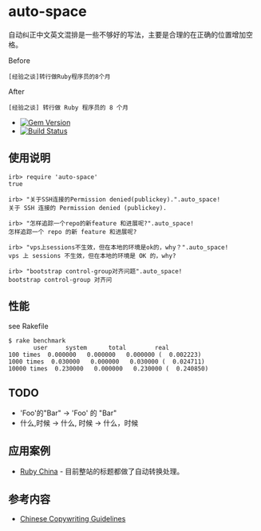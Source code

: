 # auto-space

自动纠正中文英文混排是一些不够好的写法，主要是合理的在正确的位置增加空格。

Before

```
[经验之谈]转行做Ruby程序员的8个月
```

After

```
[经验之谈] 转行做 Ruby 程序员的 8 个月
```

- [![Gem Version](https://badge.fury.io/rb/auto-space.png)](https://rubygems.org/gems/auto-space)
- [![Build
Status](https://secure.travis-ci.org/huacnlee/auto-space.png?branch=master&.png)](http://travis-ci.org/huacnlee/auto-space)

## 使用说明

```irb
irb> require 'auto-space'
true

irb> "关于SSH连接的Permission denied(publickey).".auto_space!
关于 SSH 连接的 Permission denied (publickey).

irb> "怎样追踪一个repo的新feature 和进展呢?".auto_space!
怎样追踪一个 repo 的新 feature 和进展呢?

irb> "vps上sessions不生效，但在本地的环境是ok的，why？".auto_space!
vps 上 sessions 不生效，但在本地的环境是 OK 的，why?

irb> "bootstrap control-group对齐问题".auto_space!
bootstrap control-group 对齐问
```

## 性能

see Rakefile

```
$ rake benchmark
       user     system      total        real
100 times  0.000000   0.000000   0.000000 (  0.002223)
1000 times  0.030000   0.000000   0.030000 (  0.024711)
10000 times  0.230000   0.000000   0.230000 (  0.240850)
```

## TODO

* 'Foo'的"Bar" -> 'Foo' 的 "Bar"
* 什么,时候 -> 什么, 时候 -> 什么，时候

## 应用案例

* [Ruby China](http://ruby-china.org) - 目前整站的标题都做了自动转换处理。

## 参考内容

* [Chinese Copywriting Guidelines](https://github.com/sparanoid/chinese-copywriting-guidelines)